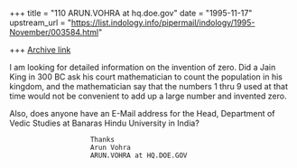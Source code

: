 +++
title = "110 ARUN.VOHRA at hq.doe.gov"
date = "1995-11-17"
upstream_url = "https://list.indology.info/pipermail/indology/1995-November/003584.html"

+++
[Archive link](https://list.indology.info/pipermail/indology/1995-November/003584.html)

I am looking for detailed information on the invention of zero.  Did a 
Jain King in 300 BC ask his court mathematician to count the population in 
his kingdom, and the mathematician say that the numbers 1 thru 9 used at 
that time would not be convenient to add up a large number and invented 
zero. 

Also, does anyone have an E-Mail address for the Head, Department of Vedic 
Studies at Banaras Hindu University in India?

                        Thanks
                        Arun Vohra
                        ARUN.VOHRA at HQ.DOE.GOV           






